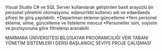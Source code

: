 Visual Studio C# ve SQL Server kullanılarak geliştirilen basit arayüzlü bir personel yönetimi otomasyonu.
edanurrkbt kullanıcı adı ve edaedaeda şifresi ile giriş yapılabilir.
*Departman ekleme-güncelleme 
*Yeni personel ekleme, silme, güncelleme ve listeleme mevcut
*Personeller isim, soyisim ve pozisyonuna göre filtrelenip aranabilir.

MARMARA ÜNİVERSİTESİ BİLGİSAYAR PROGRAMCILIĞI VERİ TABANI YÖNETİM SİSTEMLERİ I DERSİ BAŞLANGIÇ SEVİYE PROJE ÇALIŞMASI
